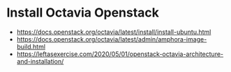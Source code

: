 # Install Octavia Openstack
- https://docs.openstack.org/octavia/latest/install/install-ubuntu.html
- https://docs.openstack.org/octavia/latest/admin/amphora-image-build.html
- https://leftasexercise.com/2020/05/01/openstack-octavia-architecture-and-installation/